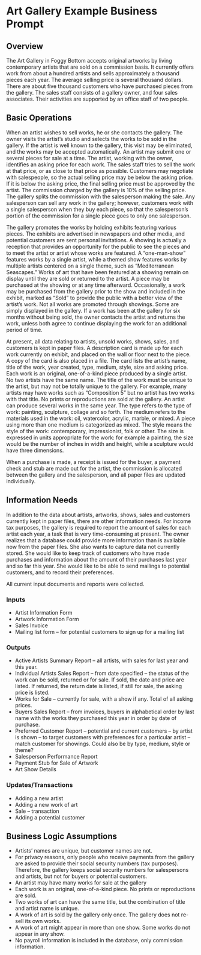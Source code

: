 # Art Gallery Example Business Prompt

## Overview

The Art Gallery in Foggy Bottom accepts original artworks by living contemporary artists that are sold on a commission basis. It currently offers work from about a hundred artists and sells approximately a thousand pieces each year. The average selling price is several thousand dollars. There are about five thousand customers who have purchased pieces from the gallery. The sales staff consists of a gallery owner, and four sales associates. Their activities are supported by an office staff of two people.

## Basic Operations

When an artist wishes to sell works, he or she contacts the gallery. The owner visits the artist’s studio and selects the works to be sold in the gallery. If the artist is well known to the gallery, this visit may be eliminated, and the works may be accepted automatically. An artist may submit one or several pieces for sale at a time. The artist, working with the owner, identifies an asking price for each work. The sales staff tries to sell the work at that price, or as close to that price as possible. Customers may negotiate with salespeople, so the actual selling price may be below the asking price. If it is below the asking price, the final selling price must be approved by the artist. The commission charged by the gallery is 10% of the selling price. The gallery splits the commission with the salesperson making the sale. Any salesperson can sell any work in the gallery; however, customers work with a single salesperson when they buy each piece, so that the salesperson’s portion of the commission for a single piece goes to only one salesperson.

The gallery promotes the works by holding exhibits featuring various pieces. The exhibits are advertised in newspapers and other media, and potential customers are sent personal invitations. A showing is actually a reception that provides an opportunity for the public to see the pieces and to meet the artist or artist whose works are featured. A “one-man-show” features works by a single artist, while a themed show features works by multiple artists centered on a single theme, such as “Mediterranean Seascapes.” Works of art that have been featured at a showing remain on display until they are sold or returned to the artist. A piece may be purchased at the showing or at any time afterward.  Occasionally, a work may be purchased from the gallery prior to the show and included in the exhibit, marked as “Sold” to provide the public with a better view of the artist’s work. Not all works are promoted through showings. Some are simply displayed in the gallery. If a work has been at the gallery for six months without being sold, the owner contacts the artist and returns the work, unless both agree to continue displaying the work for an additional period of time.

At present, all data relating to artists, unsold works, shows, sales, and customers is kept in paper files. A description card is made up for each work currently on exhibit, and placed on the wall or floor next to the piece.  A copy of the card is also placed in a file. The card lists the artist’s name, title of the work, year created, type, medium, style, size and asking price. Each work is an original, one-of-a-kind piece produced by a single artist. No two artists have the same name.  The title of the work must be unique to the artist, but may not be totally unique to the gallery. For example, many artists may have works such as “Composition 5” but no artist has two works with that title. No prints or reproductions are sold at the gallery. An artist can produce several works in the same year. The type refers to the type of work: painting, sculpture, collage and so forth. The medium refers to the materials used in the work: oil, watercolor, acrylic, marble, or mixed. A piece using more than one medium is categorized as mixed. The style means the style of the work: contemporary, impressionist, folk or other. The size is expressed in units appropriate for the work: for example a painting, the size would be the number of inches in width and height, while a sculpture would have three dimensions.

When a purchase is made, a receipt is issued for the buyer, a payment check and stub are made out for the artist, the commission is allocated between the gallery and the salesperson, and all paper files are updated individually.

## Information Needs

In addition to the data about artists, artworks, shows, sales and customers currently kept in paper files, there are other information needs. For income tax purposes, the gallery is required to report the amount of sales for each artist each year, a task that is very time-consuming at present. The owner realizes that a database could provide more information than is available now from the paper files.  She also wants to capture data not currently stored. She would like to keep track of customers who have made purchases and information about the amount of their purchases last year and so far this year. She would like to be able to send mailings to potential customers, and to record their preferences.  

All current input documents and reports were collected.

### Inputs

 + Artist Information Form
 + Artwork Information Form
 + Sales Invoice
 + Mailing list form – for potential customers to sign up for a mailing list

### Outputs

 + Active Artists Summary Report – all artists, with sales for last year and this year.
 + Individual Artists Sales Report – from date specified – the status of the work can be sold, returned or for sale.  If sold, the date and price are listed. If returned, the return date is listed, if still for sale, the asking price is listed.
 + Works for Sale – currently for sale, with a show if any. Total of all asking prices.
 + Buyers Sales Report – from invoices, buyers in alphabetical order by last name with the works they purchased this year in order by date of purchase.
 + Preferred Customer Report – potential and current customers – by artist is shown – to target customers with preferences for a particular artist – match customer for showings. Could also be by type, medium, style or theme?
 + Salesperson Performance Report
 + Payment Stub for Sale of Artwork
 + Art Show Details

### Updates/Transactions

 + Adding a new artist
 + Adding a new work of art
 + Sale – transaction
 + Adding a potential customer

## Business Logic Assumptions

 + Artists’ names are unique, but customer names are not.
 + For privacy reasons, only people who receive payments from the gallery are asked to provide their social security numbers (tax purposes). Therefore, the gallery keeps social security numbers for salespersons and artists, but not for buyers or potential customers.
 + An artist may have many works for sale at the gallery
 + Each work is an original, one-of-a-kind piece. No prints or reproductions are sold.
 + Two works of art can have the same title, but the combination of title and artist name is unique.
 + A work of art is sold by the gallery only once. The gallery does not re-sell its own works.
 + A work of art might appear in more than one show. Some works do not appear in any show.
 + No payroll information is included in the database, only commission information.
